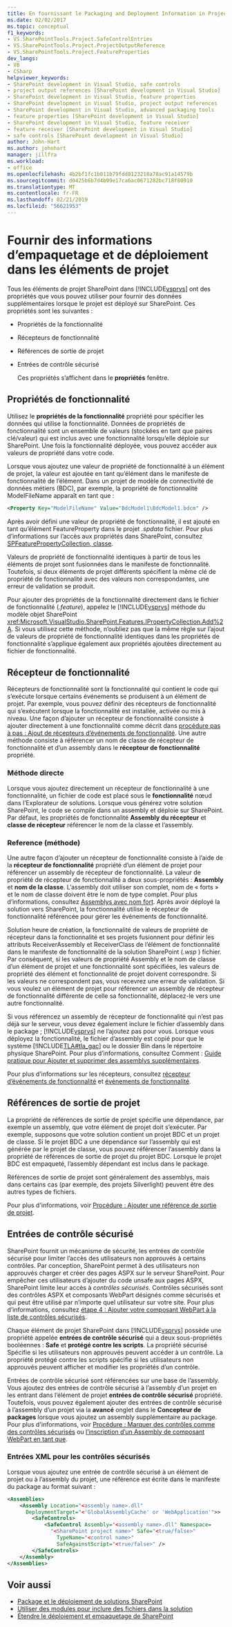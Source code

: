 ```yaml
---
title: En fournissant le Packaging and Deployment Information in Project Items | Microsoft Docs
ms.date: 02/02/2017
ms.topic: conceptual
f1_keywords:
- VS.SharePointTools.Project.SafeControlEntries
- VS.SharePointTools.Project.ProjectOutputReference
- VS.SharePointTools.Project.FeatureProperties
dev_langs:
- VB
- CSharp
helpviewer_keywords:
- SharePoint development in Visual Studio, safe controls
- project output references [SharePoint development in Visual Studio]
- SharePoint development in Visual Studio, feature properties
- SharePoint development in Visual Studio, project output references
- SharePoint development in Visual Studio, advanced packaging tools
- feature properties [SharePoint development in Visual Studio]
- SharePoint development in Visual Studio, feature receiver
- feature receiver [SharePoint development in Visual Studio]
- safe controls [SharePoint development in Visual Studio]
author: John-Hart
ms.author: johnhart
manager: jillfra
ms.workload:
- office
ms.openlocfilehash: 4b2bf1fc1b011b79fdd8123218a78ac91a14579b
ms.sourcegitcommit: d0425b6b7d4b99e17ca6ac0671282bc718f80910
ms.translationtype: MT
ms.contentlocale: fr-FR
ms.lasthandoff: 02/21/2019
ms.locfileid: "56621953"
---
```

# <a name="provide-packaging-and-deployment-information-in-project-items"></a>Fournir des informations d’empaquetage et de déploiement dans les éléments de projet
  Tous les éléments de projet SharePoint dans [!INCLUDE[vsprvs](../sharepoint/includes/vsprvs-md.md)] ont des propriétés que vous pouvez utiliser pour fournir des données supplémentaires lorsque le projet est déployé sur SharePoint. Ces propriétés sont les suivantes :

- Propriétés de la fonctionnalité

- Récepteurs de fonctionnalité

- Références de sortie de projet

- Entrées de contrôle sécurisé

  Ces propriétés s’affichent dans le **propriétés** fenêtre.

## <a name="feature-properties"></a>Propriétés de fonctionnalité
 Utilisez le **propriétés de la fonctionnalité** propriété pour spécifier les données qui utilise la fonctionnalité. Données de propriétés de fonctionnalité sont un ensemble de valeurs (stockées en tant que paires clé/valeur) qui est inclus avec une fonctionnalité lorsqu’elle déploie sur SharePoint. Une fois la fonctionnalité déployée, vous pouvez accéder aux valeurs de propriété dans votre code.

 Lorsque vous ajoutez une valeur de propriété de fonctionnalité à un élément de projet, la valeur est ajoutée en tant qu’élément dans le manifeste de fonctionnalité de l’élément. Dans un projet de modèle de connectivité de données métiers (BDC), par exemple, la propriété de fonctionnalité ModelFileName apparaît en tant que :

```xml
<Property Key="ModelFileName" Value="BdcModel1\BdcModel1.bdcm" />
```

 Après avoir défini une valeur de propriété de fonctionnalité, il est ajouté en tant qu’élément FeatureProperty dans le projet *.spdata* fichier. Pour plus d’informations sur l’accès aux propriétés dans SharePoint, consultez [SPFeaturePropertyCollection, classe](http://go.microsoft.com/fwlink/?LinkId=177391).

 Valeurs de propriété de fonctionnalité identiques à partir de tous les éléments de projet sont fusionnées dans le manifeste de fonctionnalité. Toutefois, si deux éléments de projet différents spécifient la même clé de propriété de fonctionnalité avec des valeurs non correspondantes, une erreur de validation se produit.

 Pour ajouter des propriétés de la fonctionnalité directement dans le fichier de fonctionnalité (*.feature*), appelez le [!INCLUDE[vsprvs](../sharepoint/includes/vsprvs-md.md)] méthode du modèle objet SharePoint <xref:Microsoft.VisualStudio.SharePoint.Features.IPropertyCollection.Add%2A>. Si vous utilisez cette méthode, n’oubliez pas que la même règle sur l’ajout de valeurs de propriété de fonctionnalité identiques dans les propriétés de fonctionnalité s’applique également aux propriétés ajoutées directement au fichier de fonctionnalité.

## <a name="feature-receiver"></a>Récepteur de fonctionnalité
 Récepteurs de fonctionnalité sont la fonctionnalité qui contient le code qui s’exécute lorsque certains événements se produisent à un élément de projet. Par exemple, vous pouvez définir des récepteurs de fonctionnalité qui s’exécutent lorsque la fonctionnalité est installée, activée ou mis à niveau. Une façon d’ajouter un récepteur de fonctionnalité consiste à ajouter directement à une fonctionnalité comme décrit dans [procédure pas à pas : Ajout de récepteurs d’événements de fonctionnalité](../sharepoint/walkthrough-add-feature-event-receivers.md). Une autre méthode consiste à référencer un nom de classe de récepteur de fonctionnalité et d’un assembly dans le **récepteur de fonctionnalité** propriété.

### <a name="direct-method"></a>Méthode directe
 Lorsque vous ajoutez directement un récepteur de fonctionnalité à une fonctionnalité, un fichier de code est placé sous le **fonctionnalité** nœud dans l’Explorateur de solutions. Lorsque vous générez votre solution SharePoint, le code se compile dans un assembly et déploie sur SharePoint. Par défaut, les propriétés de fonctionnalité **Assembly du récepteur** et **classe de récepteur** référencer le nom de la classe et l’assembly.

### <a name="reference-method"></a>Reference (méthode)
 Une autre façon d’ajouter un récepteur de fonctionnalité consiste à l’aide de la **récepteur de fonctionnalité** propriété d’un élément de projet pour référencer un assembly de récepteur de fonctionnalité. La valeur de propriété de récepteur de fonctionnalité a deux sous-propriétés : **Assembly** et **nom de la classe**. L’assembly doit utiliser son complet, nom de « forts » et le nom de classe doivent être le nom de type complet. Pour plus d’informations, consultez [Assemblys avec nom fort](http://go.microsoft.com/fwlink/?LinkID=169573). Après avoir déployé la solution vers SharePoint, la fonctionnalité utilise le récepteur de fonctionnalité référencée pour gérer les événements de fonctionnalité.

 Solution heure de création, la fonctionnalité de valeurs de propriété de récepteur dans la fonctionnalité et ses projets fusionnent pour définir les attributs ReceiverAssembly et ReceiverClass de l’élément de fonctionnalité dans le manifeste de fonctionnalité de la solution SharePoint (*.wsp* ) fichier. Par conséquent, si les valeurs de propriété Assembly et le nom de classe d’un élément de projet et une fonctionnalité sont spécifiées, les valeurs de propriété des élément et fonctionnalité de projet doivent correspondre. Si les valeurs ne correspondent pas, vous recevrez une erreur de validation. Si vous voulez un élément de projet pour référencer un assembly de récepteur de fonctionnalité différente de celle sa fonctionnalité, déplacez-le vers une autre fonctionnalité.

 Si vous référencez un assembly de récepteur de fonctionnalité qui n’est pas déjà sur le serveur, vous devez également inclure le fichier d’assembly dans le package ; [!INCLUDE[vsprvs](../sharepoint/includes/vsprvs-md.md)] ne l’ajoutez pas pour vous. Lorsque vous déployez la fonctionnalité, le fichier d’assembly est copié pour que le système [!INCLUDE[TLA#tla_gac](../sharepoint/includes/tlasharptla-gac-md.md)] ou le dossier Bin dans le répertoire physique SharePoint. Pour plus d’informations, consultez Comment : [Guide pratique pour Ajouter et supprimer des assemblys supplémentaires](../sharepoint/how-to-add-and-remove-additional-assemblies.md).

 Pour plus d’informations sur les récepteurs, consultez [récepteur d’événements de fonctionnalité](http://go.microsoft.com/fwlink/?LinkID=169574) et [événements de fonctionnalité](http://go.microsoft.com/fwlink/?LinkID=169575).

## <a name="project-output-references"></a>Références de sortie de projet
 La propriété de références de sortie de projet spécifie une dépendance, par exemple un assembly, que votre élément de projet doit s’exécuter. Par exemple, supposons que votre solution contient un projet BDC et un projet de classe. Si le projet BDC a une dépendance sur l’assembly qui est générée par le projet de classe, vous pouvez référencer l’assembly dans la propriété de références de sortie de projet du projet BDC. Lorsque le projet BDC est empaqueté, l’assembly dépendant est inclus dans le package.

 Références de sortie de projet sont généralement des assemblys, mais dans certains cas (par exemple, des projets Silverlight) peuvent être des autres types de fichiers.

 Pour plus d'informations, voir [Procédure : Ajouter une référence de sortie de projet](../sharepoint/how-to-add-a-project-output-reference.md).

## <a name="safe-control-entries"></a>Entrées de contrôle sécurisé
 SharePoint fournit un mécanisme de sécurité, les entrées de contrôle sécurisé pour limiter l’accès des utilisateurs non approuvés à certains contrôles. Par conception, SharePoint permet à des utilisateurs non approuvés charger et créer des pages ASPX sur le serveur SharePoint. Pour empêcher ces utilisateurs d’ajouter du code unsafe aux pages ASPX, SharePoint limite leur accès à *contrôles sécurisés*. Contrôles sécurisés sont des contrôles ASPX et composants WebPart désignés comme sécurisés et qui peut être utilisé par n’importe quel utilisateur sur votre site. Pour plus d’informations, consultez [étape 4 : Ajouter votre composant WebPart à la liste de contrôles sécurisés](http://go.microsoft.com/fwlink/?LinkID=171014).

 Chaque élément de projet SharePoint dans [!INCLUDE[vsprvs](../sharepoint/includes/vsprvs-md.md)] possède une propriété appelée **entrées de contrôle sécurisé** qui a deux sous-propriétés booléennes : **Safe** et **protégé contre les scripts**. La propriété sécurisé Spécifie si les utilisateurs non approuvés peuvent accéder à un contrôle. La propriété protégé contre les scripts spécifie si les utilisateurs non approuvés peuvent afficher et modifier les propriétés d’un contrôle.

 Entrées de contrôle sécurisé sont référencées sur une base de l’assembly. Vous ajoutez des entrées de contrôle sécurisé à l’assembly d’un projet en les entrant dans l’élément de projet **entrées de contrôle sécurisé** propriété. Toutefois, vous pouvez également ajouter des entrées de contrôle sécurisé à l’assembly d’un projet via la **avancé** onglet dans le **Concepteur de packages** lorsque vous ajoutez un assembly supplémentaire au package. Pour plus d'informations, voir [Procédure : Marquer des contrôles comme des contrôles sécurisés](../sharepoint/how-to-mark-controls-as-safe-controls.md) ou [l’inscription d’un Assembly de composant WebPart en tant que](http://go.microsoft.com/fwlink/?LinkID=171013).

### <a name="xml-entries-for-safe-controls"></a>Entrées XML pour les contrôles sécurisés
 Lorsque vous ajoutez une entrée de contrôle sécurisé à un élément de projet ou à l’assembly du projet, une référence est écrite dans le manifeste du package au format suivant :

```xml
<Assemblies>
    <Assembly Location="<assembly name>.dll"
      DeploymentTarget="<'GlobalAssemblyCache' or 'WebApplication'">>
        <SafeControls>
            <SafeControl Assembly="<assembly name>.dll" Namespace=
              "<SharePoint project name>" Safe="<true/false>"
                TypeName="<control name>"
                SafeAgainstScript="<true/false>" />
        </SafeControls>
    </Assembly>
</Assemblies>
```

## <a name="see-also"></a>Voir aussi
- [Package et le déploiement de solutions SharePoint](../sharepoint/packaging-and-deploying-sharepoint-solutions.md)
- [Utiliser des modules pour inclure des fichiers dans la solution](../sharepoint/using-modules-to-include-files-in-the-solution.md)
- [Étendre le déploiement et empaquetage de SharePoint](../sharepoint/extending-sharepoint-packaging-and-deployment.md)
